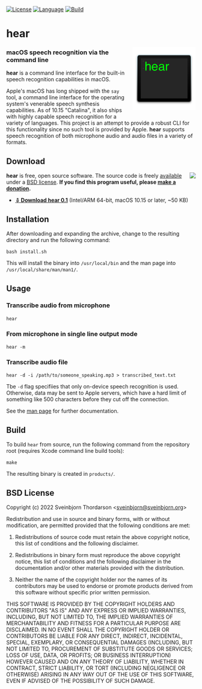 [![License](https://img.shields.io/badge/License-BSD%203--Clause-blue.svg)](https://opensource.org/licenses/BSD-3-Clause)
[![Language](https://img.shields.io/badge/language-objective--c-lightgrey)]()
[![Build](https://github.com/sveinbjornt/hear/actions/workflows/macos.yml/badge.svg)]()

# hear

<img src="icon.png" width="168" height="168" alt="hear" style="float: right; margin-left: 20px; margin-bottom: 20px;" align="right">

### macOS speech recognition via the command line

**hear** is a command line interface for the built-in speech recognition capabilities in macOS.

Apple's macOS has long shipped with the `say` tool, a command line interface
for the operating system's venerable speech synthesis capabilities. As of
10.15 "Catalina", it also ships with highly capable speech recognition for a variety
of languages. This project is an attempt to provide a robust CLI for this functionality
since no such tool is provided by Apple. **hear** supports speech recognition of both
microphone audio and audio files in a variety of formats.

## Download

<a href="https://www.paypal.com/cgi-bin/webscr?cmd=_s-xclick&hosted_button_id=BDT58J7HYKAEE"><img align="right" src="https://www.paypalobjects.com/WEBSCR-640-20110306-1/en_US/i/btn/btn_donate_LG.gif" ></a>

**hear** is free, open source software. The source code is freely
[available](https://github.com/sveinbjornt/hear) under a [BSD license](#bsd-license). 
**If you find this program useful, please [make a donation](https://sveinbjorn.org/donations).**

* **[⇩ Download hear 0.1](https://sveinbjorn.org/files/software/hear.zip)** (Intel/ARM 64-bit, macOS 10.15 or later, ~50 KB)

## Installation

After downloading and expanding the archive, change to the resulting directory and run the following command:

```
bash install.sh
```

This will install the binary into `/usr/local/bin` and the man page into
`/usr/local/share/man/man1/`.

## Usage

### Transcribe audio from microphone
```
hear
```

### From microphone in single line output mode
```
hear -m
```

### Transcribe audio file
```
hear -d -i /path/to/someone_speaking.mp3 > transcribed_text.txt
```

Tbe `-d` flag specifiies that only on-device speech recognition is used.
Otherwise, data may be sent to Apple servers, which have a hard limit of
something like 500 characters before they cut off the connection.

See the [man page](https://sveinbjorn.org/files/manpages/hear.1.html) for further documentation.

## Build

To build `hear` from source, run the following command from the repository root (requires Xcode command line build tools):

```
make
```

The resulting binary is created in `products/`.

## BSD License 

Copyright (c) 2022 Sveinbjorn Thordarson &lt;<a href="mailto:">sveinbjorn@sveinbjorn.org</a>&gt;

Redistribution and use in source and binary forms, with or without modification,
are permitted provided that the following conditions are met:

1. Redistributions of source code must retain the above copyright notice, this
list of conditions and the following disclaimer.

2. Redistributions in binary form must reproduce the above copyright notice, this
list of conditions and the following disclaimer in the documentation and/or other
materials provided with the distribution.

3. Neither the name of the copyright holder nor the names of its contributors may
be used to endorse or promote products derived from this software without specific
prior written permission.

THIS SOFTWARE IS PROVIDED BY THE COPYRIGHT HOLDERS AND CONTRIBUTORS "AS IS" AND
ANY EXPRESS OR IMPLIED WARRANTIES, INCLUDING, BUT NOT LIMITED TO, THE IMPLIED
WARRANTIES OF MERCHANTABILITY AND FITNESS FOR A PARTICULAR PURPOSE ARE DISCLAIMED.
IN NO EVENT SHALL THE COPYRIGHT HOLDER OR CONTRIBUTORS BE LIABLE FOR ANY DIRECT,
INDIRECT, INCIDENTAL, SPECIAL, EXEMPLARY, OR CONSEQUENTIAL DAMAGES (INCLUDING, BUT
NOT LIMITED TO, PROCUREMENT OF SUBSTITUTE GOODS OR SERVICES; LOSS OF USE, DATA, OR
PROFITS; OR BUSINESS INTERRUPTION) HOWEVER CAUSED AND ON ANY THEORY OF LIABILITY,
WHETHER IN CONTRACT, STRICT LIABILITY, OR TORT (INCLUDING NEGLIGENCE OR OTHERWISE)
ARISING IN ANY WAY OUT OF THE USE OF THIS SOFTWARE, EVEN IF ADVISED OF THE
POSSIBILITY OF SUCH DAMAGE.
